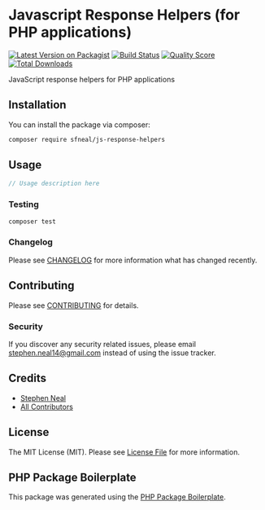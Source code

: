 # Javascript Response Helpers (for PHP applications)

[![Latest Version on Packagist](https://img.shields.io/packagist/v/sfneal/js-response-helpers.svg?style=flat-square)](https://packagist.org/packages/sfneal/js-response-helpers)
[![Build Status](https://img.shields.io/travis/sfneal/js-response-helpers/master.svg?style=flat-square)](https://travis-ci.org/sfneal/js-response-helpers)
[![Quality Score](https://img.shields.io/scrutinizer/g/sfneal/js-response-helpers.svg?style=flat-square)](https://scrutinizer-ci.com/g/sfneal/js-response-helpers)
[![Total Downloads](https://img.shields.io/packagist/dt/sfneal/js-response-helpers.svg?style=flat-square)](https://packagist.org/packages/sfneal/js-response-helpers)

JavaScript response helpers for PHP applications

## Installation

You can install the package via composer:

```bash
composer require sfneal/js-response-helpers
```

## Usage

``` php
// Usage description here
```

### Testing

``` bash
composer test
```

### Changelog

Please see [CHANGELOG](CHANGELOG.md) for more information what has changed recently.

## Contributing

Please see [CONTRIBUTING](CONTRIBUTING.md) for details.

### Security

If you discover any security related issues, please email stephen.neal14@gmail.com instead of using the issue tracker.

## Credits

- [Stephen Neal](https://github.com/sfneal)
- [All Contributors](../../contributors)

## License

The MIT License (MIT). Please see [License File](LICENSE.md) for more information.

## PHP Package Boilerplate

This package was generated using the [PHP Package Boilerplate](https://laravelpackageboilerplate.com).
